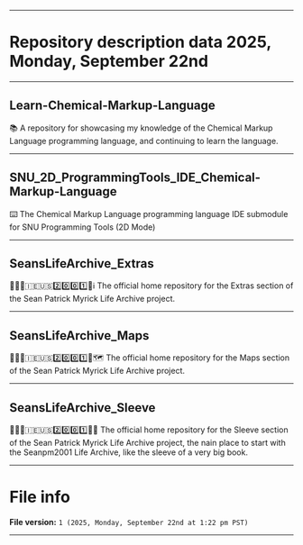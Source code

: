 
***

# Repository description data 2025, Monday, September 22nd

---

## Learn-Chemical-Markup-Language

📚️ A repository for showcasing my knowledge of the Chemical Markup Language programming language, and continuing to learn the language. 

---

## SNU_2D_ProgrammingTools_IDE_Chemical-Markup-Language

⌨️ The Chemical Markup Language programming language IDE submodule for SNU Programming Tools (2D Mode)

---

## SeansLifeArchive_Extras

👨‍🦱️🏴󠁧󠁢󠁷󠁬󠁳󠁿️🇮🇪️🇺🇸️2️⃣️0️⃣️0️⃣️1️⃣️📂️ℹ️ The official home repository for the Extras section of the Sean Patrick Myrick Life Archive project.

---

## SeansLifeArchive_Maps

👨‍🦱️🏴󠁧󠁢󠁷󠁬󠁳󠁿️🇮🇪️🇺🇸️2️⃣️0️⃣️0️⃣️1️⃣️📂️🗺️ The official home repository for the Maps section of the Sean Patrick Myrick Life Archive project.

---

## SeansLifeArchive_Sleeve

👨‍🦱️🏴󠁧󠁢󠁷󠁬󠁳󠁿️🇮🇪️🇺🇸️2️⃣️0️⃣️0️⃣️1️⃣️📂️📔️ The official home repository for the Sleeve section of the Sean Patrick Myrick Life Archive project, the nain place to start with the Seanpm2001 Life Archive, like the sleeve of a very big book.

***

# File info

**File version:** `1 (2025, Monday, September 22nd at 1:22 pm PST)`

***

